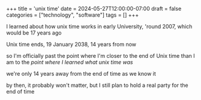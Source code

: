 +++
title = 'unix time'
date = 2024-05-27T12:00:00-07:00
draft = false
categories = ["technology", "software"]
tags = []
+++

I learned about how unix time works in early University, 'round 2007, which would be 17 years ago

Unix time ends, 19 January 2038, 14 years from now

so I'm officially past the point where I'm closer to the end of Unix time than I am to the _point where I learned what unix time was_

we're only 14 years away from the end of time as we know it

by then, it probably won't matter, but I still plan to hold a real party for the end of time